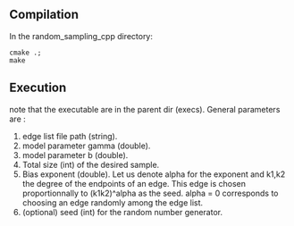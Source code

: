 Compilation
-----------
In the random_sampling_cpp directory:

    cmake .;
    make

Execution
---------
note that the executable are in the parent dir (execs). General parameters are :
1. edge list file path (string).
2. model parameter gamma (double).
3. model parameter b (double).
4. Total size (int) of the desired sample.
5. Bias exponent (double). Let us denote alpha for the exponent and k1,k2 the degree of the endpoints of an edge. This edge is chosen proportionnally to (k1k2)^alpha as the seed. alpha = 0 corresponds to choosing an edge randomly among the edge list.
6. (optional) seed (int) for the random number generator.
